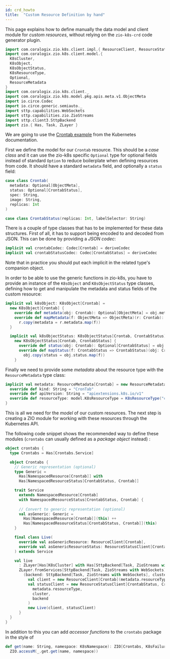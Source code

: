 ```yaml
---
id: crd_howto
title:  "Custom Resource Definition by hand"
---
```


This page explains how to define manually the data model and client module for _custom resources_, without relying 
on the `zio-k8s-crd` code generator plugin.

```scala mdoc:invisible
import com.coralogix.zio.k8s.client.impl.{ ResourceClient, ResourceStatusClient }
import com.coralogix.zio.k8s.client.model.{
  K8sCluster,
  K8sObject,
  K8sObjectStatus,
  K8sResourceType,
  Optional,
  ResourceMetadata
}
import com.coralogix.zio.k8s.client._
import com.coralogix.zio.k8s.model.pkg.apis.meta.v1.ObjectMeta
import io.circe.Codec
import io.circe.generic.semiauto._
import sttp.capabilities.WebSockets
import sttp.capabilities.zio.ZioStreams
import sttp.client3.SttpBackend
import zio.{ Has, Task, ZLayer }
```

We are going to use the [Crontab example](https://kubernetes.io/docs/tasks/extend-kubernetes/custom-resources/custom-resource-definitions/) 
from the Kubernetes documentation.

First we define the model for our `Crontab` resource. This should be a _case class_ and it can use the zio-k8s specific `Optional` type
for optional fields instead of standard `Option` to reduce boilerplate when defining resources from code. It should have a standard
`metadata` field, and optionally a `status` field:

```scala mdoc
case class Crontab(
  metadata: Optional[ObjectMeta],
  status: Optional[CrontabStatus],
  spec: String,
  image: String,
  replicas: Int
)

case class CrontabStatus(replicas: Int, labelSelector: String)
```

There is a couple of type classes that has to be implemented for these data structures. First of all, it has
to support being encoded to and decoded from JSON. This can be done by providing a _JSON codec_:

```scala mdoc
implicit val crontabCodec: Codec[Crontab] = deriveCodec
implicit val crontabStatusCodec: Codec[CrontabStatus] = deriveCodec
```

Note that in practice you should put each implicit in the related type's companion object.

In order to be able to use the generic functions in zio-k8s, you have to provide an instance of 
the `K8sObject` and `K8sObjectStatus` type classes, defining how to get and manipulate the metadata
and status fields of the custom resource:

```scala mdoc
implicit val k8sObject: K8sObject[Crontab] =
  new K8sObject[Crontab] {
    override def metadata(obj: Crontab): Optional[ObjectMeta] = obj.metadata
    override def mapMetadata(f: ObjectMeta => ObjectMeta)(r: Crontab): Crontab =
      r.copy(metadata = r.metadata.map(f))
  }

  implicit val k8sObjectStatus: K8sObjectStatus[Crontab, CrontabStatus] =
    new K8sObjectStatus[Crontab, CrontabStatus] {
      override def status(obj: Crontab): Optional[CrontabStatus] = obj.status
      override def mapStatus(f: CrontabStatus => CrontabStatus)(obj: Crontab): Crontab =
        obj.copy(status = obj.status.map(f))
    }
```

Finally we need to provide some _metadata_ about the resource type with the `ResourceMetadata` type class:

```scala mdoc
implicit val metadata: ResourceMetadata[Crontab] = new ResourceMetadata[Crontab] {
  override def kind: String = "CronTab"
  override def apiVersion: String = "apiextensions.k8s.io/v1"
  override def resourceType: model.K8sResourceType = K8sResourceType("crontabs", "apiextensions.k8s.io", "v1")
}

```

This is all we need for the _model_ of our custom resources. The next step is creating a ZIO module for working
with these resources through the Kubernetes API.

The following code snippet shows the recommended way to define these modules (`crontabs` can usually defined
as a _package object_ instead) :

```scala mdoc
object crontabs {
  type Crontabs = Has[Crontabs.Service]

  object Crontabs {
    // Generic representation (optional) 
    type Generic =
      Has[NamespacedResource[Crontab]] with 
      Has[NamespacedResourceStatus[CrontabStatus, Crontab]]

    trait Service 
      extends NamespacedResource[Crontab]
      with NamespacedResourceStatus[CrontabStatus, Crontab] {
      
      // Convert to generic representation (optional)
      val asGeneric: Generic = 
        Has[NamespacedResource[Crontab]](this) ++ 
        Has[NamespacedResourceStatus[CrontabStatus, Crontab]](this)
    }

    final class Live(
      override val asGenericResource: ResourceClient[Crontab],
      override val asGenericResourceStatus: ResourceStatusClient[CrontabStatus, Crontab]
    ) extends Service

    val live
      : ZLayer[Has[K8sCluster] with Has[SttpBackend[Task, ZioStreams with WebSockets]], Nothing, Crontabs] =
      ZLayer.fromServices[SttpBackend[Task, ZioStreams with WebSockets], K8sCluster, Service] {
        (backend: SttpBackend[Task, ZioStreams with WebSockets], cluster: K8sCluster) =>
          val client = new ResourceClient[Crontab](metadata.resourceType, cluster, backend)
          val statusClient = new ResourceStatusClient[CrontabStatus, Crontab](
            metadata.resourceType,
            cluster,
            backend
          )
          new Live(client, statusClient)
      }
  }
}
```

In addition to this you can add _accessor functions_ to the `crontabs` package in the style of

```scala
def get(name: String, namespace: K8sNamespace): ZIO[Crontabs, K8sFailure, Crontab] =
  ZIO.accessM(_.get.get(name, namespace))
```
